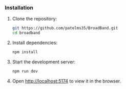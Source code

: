 
### Installation

1. Clone the repository:
    ```bash
    git https://github.com/patelms35/BroadBand.git
    cd broadband
    ```

2. Install dependencies:
    ```bash
    npm install

3. Start the development server:
    ```bash
    npm run dev


4. Open [http://localhost:5174](http://localhost:5174) to view it in the browser.
